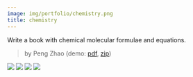 ```yaml
---
image: img/portfolio/chemistry.png
title: chemistry
---
```


Write a book with chemical molecular formulae and equations.

> by Peng Zhao (demo: [pdf](https://github.com/pzhaonet/bookdownplus/raw/master/upload/chemistry/showcase/chemistry.pdf), [zip](https://github.com/pzhaonet/bookdownplus/raw/master/upload/chemistry/demo.zip))

<!--more-->

[![](https://github.com/pzhaonet/bookdownplus/raw/master/upload/chemistry/showcase/chemistry3.png)](https://github.com/pzhaonet/bookdownplus/raw/master/upload/chemistry/showcase/chemistry3.png)
[![](https://github.com/pzhaonet/bookdownplus/raw/master/upload/chemistry/showcase/chemistry7.png)](https://github.com/pzhaonet/bookdownplus/raw/master/upload/chemistry/showcase/chemistry7.png)
[![](https://github.com/pzhaonet/bookdownplus/raw/master/upload/chemistry/showcase/chemistry9.png)](https://github.com/pzhaonet/bookdownplus/raw/master/upload/chemistry/showcase/chemistry9.png)
[![](https://github.com/pzhaonet/bookdownplus/raw/master/upload/chemistry/showcase/cover.png)](https://github.com/pzhaonet/bookdownplus/raw/master/upload/chemistry/showcase/cover.png)

